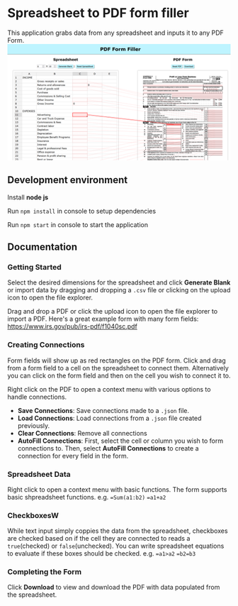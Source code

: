 # Spreadsheet to PDF form filler

This application grabs data from any spreadsheet and inputs it to any PDF Form.
![application screenshot](application-screenshot.png)

## Development environment

Install **node js**

Run `npm install` in console to setup dependencies

Run `npm start` in console to start the application

## Documentation

### Getting Started

Select the desired dimensions for the spreadsheet and click **Generate Blank** or import data by dragging and dropping a `.csv` file or clicking on the upload icon to open the file explorer.

Drag and drop a PDF or click the upload icon to open the file explorer to import a PDF.
Here's a great example form with many form fields:
https://www.irs.gov/pub/irs-pdf/f1040sc.pdf

### Creating Connections

Form fields will show up as red rectangles on the PDF form. Click and drag from a form field to a cell on the spreadsheet to connect them. Alternatively you can click on the form field and then on the cell you wish to connect it to.

Right click on the PDF to open a context menu with various options to handle connections.

- **Save Connections**: Save connections made to a `.json` file.
- **Load Connections**: Load connections from a `.json` file created previously.
- **Clear Connections**: Remove all connections
- **AutoFill Connections**: First, select the cell or column you wish to form connections to. Then, select **AutoFill Connections** to create a connection for every field in the form.

### Spreadsheet Data

Right click to open a context menu with basic functions. The form supports basic shpreadsheet functions. e.g. `=Sum(a1:b2)` `=a1+a2`

### CheckboxesW

While text input simply coppies the data from the spreadsheet, checkboxes are checked based on if the cell they are connected to reads a `true`(checked) or `false`(unchecked). You can write spreadsheet equations to evaluate if these boxes should be checked. e.g. `=a1>a2` `=b2=b3`

### Completing the Form

Click **Download** to view and download the PDF with data populated from the spreadsheet.
